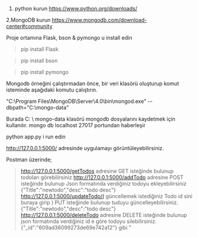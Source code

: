  1. python kurun 
https://www.python.org/downloads/   

 2.MongoDB kurun
 https://www.mongodb.com/download-center#community 

Proje ortamına Flask, bson & pymongo u install edin
>pip install Flask

>pip install bson

>pip install pymongo

Mongodb örneğini çalıştırmadan önce, bir veri klasörü oluşturup  komut isteminde aşağıdaki komutu çalıştırın.

"C:\Program Files\MongoDB\Server\4.0\bin\mongod.exe" --dbpath="C:\mongo-data"

Burada C: \ mongo-data klasörü mongodb dosyalarını kaydetmek için kullanılır.
mongo db localhost 27017 portundan haberleşir

python app.py i run edin

http://127.0.0.1:5000/ adresinde uygulamayı görüntüleyebilirsiniz.

Postman üzerinde;

>   http://127.0.0.1:5000/getTodos adresine GET isteğinde bulunup todoları görebilirsiniz
>   http://127.0.0.1:5000/addTodo adresine POST isteğinde bulunup Json formatında verdiğiniz todoyu ekleyebilirsiniz {"Title":"newtodo","desc":"todo desc"}
>   http://127.0.0.1:5000/updateTodo/( güncellemek istediğiniz Todo id sini buraya girip ) PUT isteğinde bulunup tuduyu güncelleyebilirsiniz.  {"Title":"newtodo","desc":"todo desc"}
>   http://127.0.0.1:5000/deleteTodo adresine DELETE isteğinde bulunup json formatında verdiğiniz id e göre todoyu silebilirsiniz. {"_id":"609ad36099273de69e742a12"} gibi
"
